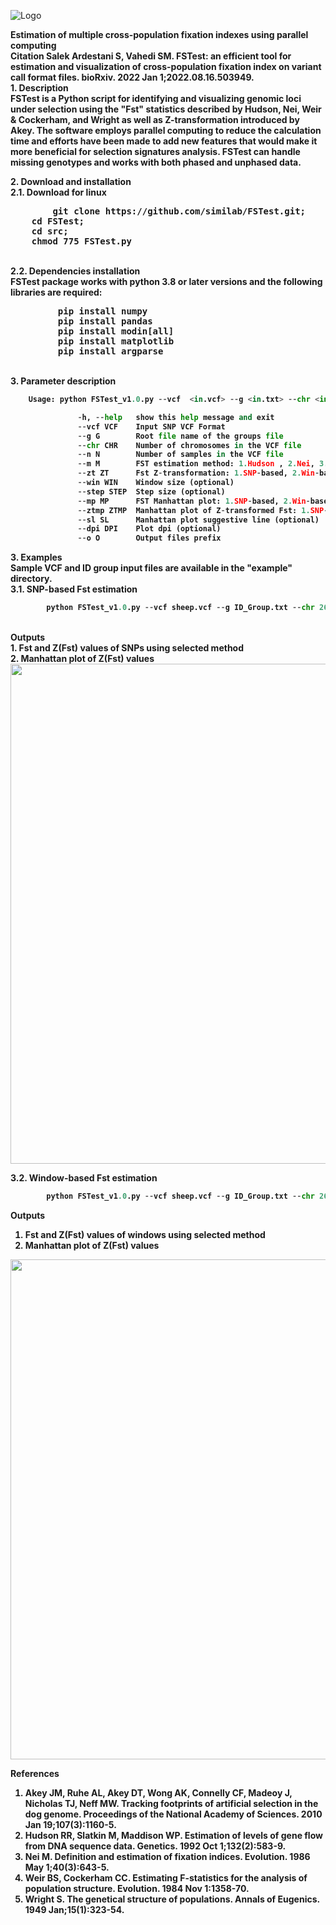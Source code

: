 ![Logo](https://user-images.githubusercontent.com/52033302/116609032-435f0580-a90a-11eb-8d19-b791e713918d.png)

<b>Estimation of multiple cross-population fixation indexes using parallel computing</b>
</br>
<b>Citation<b>
Salek Ardestani S, Vahedi SM. FSTest: an efficient tool for estimation and visualization of cross-population fixation index on variant call format files. bioRxiv. 2022 Jan 1;2022.08.16.503949. 
</br>
<b>1. Description</b>
</br>
FSTest is a Python script for identifying and visualizing genomic loci under selection using the "Fst" statistics described by Hudson, Nei, Weir & Cockerham, and Wright as well as Z-transformation introduced by Akey. The software employs parallel computing to reduce the calculation time and efforts have been made to add new features that would make it more beneficial for selection signatures analysis. FSTest can handle missing genotypes and works with both phased and unphased data.
</br>

<b>2. Download and installation</b>
</br>
<b>2.1. Download for linux</b>
</br>
<pre>
        git clone https://github.com/similab/FSTest.git;
	cd FSTest;
	cd src;
	chmod 775 FSTest.py
</pre>
</br>
<b>2.2. Dependencies installation</b>
 </br>
FSTest package works with python 3.8 or later versions and the following libraries are required:
</br>
<pre>
         pip install numpy
         pip install pandas
         pip install modin[all]
         pip install matplotlib
         pip install argparse
</pre></br>
<b>3. Parameter description</b>
</br>

```py
	Usage: python FSTest_v1.0.py --vcf  <in.vcf> --g <in.txt> --chr <int> --n <int> --m <int> --o <str>

               -h, --help   show this help message and exit
               --vcf VCF    Input SNP VCF Format
               --g G        Root file name of the groups file
               --chr CHR    Number of chromosomes in the VCF file
               --n N        Number of samples in the VCF file
               --m M        FST estimation method: 1.Hudson , 2.Nei, 3.Weir&Cockerham, 4.Wright
               --zt ZT      Fst Z-transformation: 1.SNP-based, 2.Win-based (optional)
               --win WIN    Window size (optional)
               --step STEP  Step size (optional)
               --mp MP      FST Manhattan plot: 1.SNP-based, 2.Win-based (optional)
               --ztmp ZTMP  Manhattan plot of Z-transformed Fst: 1.SNP-based, 2.Win-based (optional)
               --sl SL      Manhattan plot suggestive line (optional)
               --dpi DPI    Plot dpi (optional)
               --o O        Output files prefix
```
<b>3. Examples</b>
</br>
Sample VCF and ID group input files are available in the "example" directory.</b>
 </br>
<b>3.1. SNP-based Fst estimation</b>
 </br>
```py
        python FSTest_v1.0.py --vcf sheep.vcf --g ID_Group.txt --chr 26 --n 133 --m 1 --zt 1 --mp 1 --ztmp 1 --sl 0.05 --dpi 600 --o test.snp
```
</br>
<b>Outputs</b>
</br>
1. Fst and Z(Fst) values of SNPs using selected method </br>
2. Manhattan plot of Z(Fst) values 
<img src="https://github.com/ymiarlab/FSTest/blob/main/result1/test.snp.snpplot.png" width="800"/>

<b>3.2. Window-based Fst estimation</b>
 </br>
```py
        python FSTest_v1.0.py --vcf sheep.vcf --g ID_Group.txt --chr 26 --n 133 --m 1 --zt 2 --win 20 --step 5 --mp 2 --ztmp 2 --sl 0.05 --dpi 600 --o test.win
```
<b>Outputs</b>
</br>
1. Fst and Z(Fst) values of windows using selected method </br>
2. Manhattan plot of Z(Fst) values
<img src="https://github.com/ymiarlab/FSTest/blob/main/result2/test.win.winplot.png" width="800"/>

<b>References</b>
1. Akey JM, Ruhe AL, Akey DT, Wong AK, Connelly CF, Madeoy J, Nicholas TJ, Neff MW. Tracking footprints of artificial selection in the dog genome. Proceedings of the National Academy of Sciences. 2010 Jan 19;107(3):1160-5.
2. Hudson RR, Slatkin M, Maddison WP. Estimation of levels of gene flow from DNA sequence data. Genetics. 1992 Oct 1;132(2):583-9.
3. Nei M. Definition and estimation of fixation indices. Evolution. 1986 May 1;40(3):643-5.
4. Weir BS, Cockerham CC. Estimating F-statistics for the analysis of population structure. Evolution. 1984 Nov 1:1358-70.
5. Wright S. The genetical structure of populations. Annals of Eugenics. 1949 Jan;15(1):323-54.

